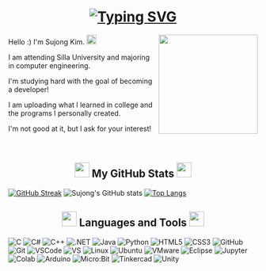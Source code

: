 <h1 align="center">
  <a href="https://git.io/typing-svg">
    <img src="https://readme-typing-svg.demolab.com?font=verdana&size=30&duration=4000&pause=400&color=EFF76B&background=FFFFFF00&random=false&width=435&lines=Hello+Programming+World!;There+is+Sujong's+GitHub+%3A);Nice+To+Meet+You+%F0%9F%98%8E" alt="Typing SVG" />
  </a>
</h1>
<a href="#"><img align="right" src="https://github.com/blackcater/blackcater/raw/main/images/banner.gif" width="200 " height="200" /></a>
<p>Hello :) I'm Sujong Kim.</a> <img src="https://github.com/blackcater/blackcater/raw/main/images/Hi.gif" width="20 " height="20" /></p> 
<p>I am attending Silla University and majoring in computer engineering.</p>

<p>I'm studying hard with the goal of becoming a developer!</p>

<p>I am uploading what I learned in college and the programs I personally created.</p>

<p>I'm not good at it, but I ask for your interest!</p><br>

<h2 align="center">
  <img src="https://raw.githubusercontent.com/innng/innng/master/assets/kyubey.gif" height="30" /> My GitHub Stats <img src="https://raw.githubusercontent.com/innng/innng/master/assets/kyubey.gif" height="30" />
</h2>

[![GitHub Streak](https://streak-stats.demolab.com?user=rlatnwhd&card_width=450)](https://git.io/streak-stats)
![Sujong's GitHub stats](https://github-readme-stats.vercel.app/api?username=rlatnwhd&show_icons=true&theme=default&card_width=450)
[![Top Langs](https://github-readme-stats.vercel.app/api/top-langs/?username=rlatnwhd&layout=compact&theme=default&langs_count=8&card_width=450)](https://github.com/anuraghazra/github-readme-stats)
  

<h2 align="center">
  <img src="https://emojis.slackmojis.com/emojis/images/1588315024/8823/hyperkitty.gif?1588315024" width="30" /> Languages and Tools <img src="https://emojis.slackmojis.com/emojis/images/1588315024/8823/hyperkitty.gif?1588315024" width="30" />
</h2>

![C](https://img.shields.io/badge/-C-1F5BFF?style=badge&logo=c)
![C#](https://img.shields.io/badge/-C%23-512BD4?style=badge&logo=csharp)
![C++](https://img.shields.io/badge/-C++-00599C?style=badge&logo=cplusplus)
![.NET](https://img.shields.io/badge/-.NET-512BD4?style=badge&logo=dotnet)
![Java](https://img.shields.io/badge/-Java-E34A86?stylebadge&logo=java)
![Python](https://img.shields.io/badge/-Python-black?style=badge&logo=Python)
![HTML5](https://img.shields.io/badge/-HTML5-E34F26?style=badge&logo=html5&logoColor=white)
![CSS3](https://img.shields.io/badge/-CSS3-1572B6?style=badge&logo=css3)
![GitHub](https://img.shields.io/badge/-GitHub-181717?style=badge&logo=github)
![Git](https://img.shields.io/badge/-Git-FF9933?style=badge&logo=git)
![VSCode](https://img.shields.io/badge/-VSCode-007ACC?style=badge&logo=visual-studio-code)
![VS](https://img.shields.io/badge/-Visual%20Studio-5C2D91?style=badge&logo=visual-studio)
![Linux](https://img.shields.io/badge/-Linux-FCC624?style=badge&logo=Linux&logoColor=white)
![Ubuntu](https://img.shields.io/badge/-ubuntu-2E2E2E?style=badgee&logo=ubuntu)
![VMware](https://img.shields.io/badge/-VMware-FCCF00?style=badge&logo=VMware)
![Eclipse](https://img.shields.io/badge/-Eclipse-2C2255?style=badge&logo=eclipse)
![Jupyter](https://img.shields.io/badge/-Jupyter-FDFFBC?style=flat-badge&logo=jupyter)
![Colab](https://img.shields.io/badge/-Colab-F9AB00?style=badge&logo=googlecolab&logoColor=white)
![Arduino](https://img.shields.io/badge/-Arduino-00878F?style=badge&logo=arduino&logoColor=white)
![Micro:Bit](https://img.shields.io/badge/-Micro:Bit-00ED00?style=badge&logo=microbit&logoColor=white)
![Tinkercad](https://img.shields.io/badge/-Tinkercad-1477D1?style=badge&logo=tinkercad)
![Unity](https://img.shields.io/badge/-Unity-A0A0A0?style=badge&logo=unity)

